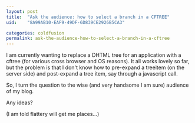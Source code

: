 ```yaml
---
layout: post
title:  "Ask the audience: how to select a branch in a CFTREE"
uid:	"8A99AB10-EAF9-49DF-6D839CE2926B5CA3"

categories: coldfusion
permalink: ask-the-audience-how-to-select-a-branch-in-a-cftree
---
```

I am currently wanting to replace a DHTML tree for an application with a cftree (for various cross browser and OS reasons). It all works lovely so far, but the problem is that I don't know how to pre-expand a treeitem (on the server side) and post-expand a tree item, say through a javascript call.

So, I turn the question to the wise (and very handsome I am sure) audience of my blog.

Any ideas? 

(I am told flattery will get me places...)